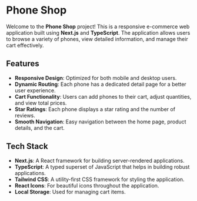 # Phone Shop

Welcome to the **Phone Shop** project! This is a responsive e-commerce web application built using **Next.js** and **TypeScript**. The application allows users to browse a variety of phones, view detailed information, and manage their cart effectively.

## Features

- **Responsive Design**: Optimized for both mobile and desktop users.
- **Dynamic Routing**: Each phone has a dedicated detail page for a better user experience.
- **Cart Functionality**: Users can add phones to their cart, adjust quantities, and view total prices.
- **Star Ratings**: Each phone displays a star rating and the number of reviews.
- **Smooth Navigation**: Easy navigation between the home page, product details, and the cart.

## Tech Stack

- **Next.js**: A React framework for building server-rendered applications.
- **TypeScript**: A typed superset of JavaScript that helps in building robust applications.
- **Tailwind CSS**: A utility-first CSS framework for styling the application.
- **React Icons**: For beautiful icons throughout the application.
- **Local Storage**: Used for managing cart items.


